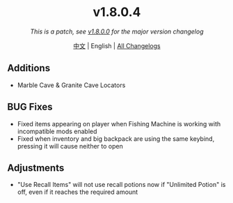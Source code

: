 ﻿<h1 align="center">v1.8.0.4</h1>

<div align="center">

*This is a patch, see [v1.8.0.0](v1.8.0.0.md) for the major version changelog*

[中文](../zh/v1.8.0.4.md) | English | [All Changelogs](../../ChangeLog-en.md)

</div>

## Additions

- Marble Cave & Granite Cave Locators

## BUG Fixes

- Fixed items appearing on player when Fishing Machine is working with incompatible mods enabled
- Fixed when inventory and big backpack are using the same keybind, pressing it will cause neither to open

## Adjustments

- "Use Recall Items" will not use recall potions now if "Unlimited Potion" is off, even if it reaches the required amount